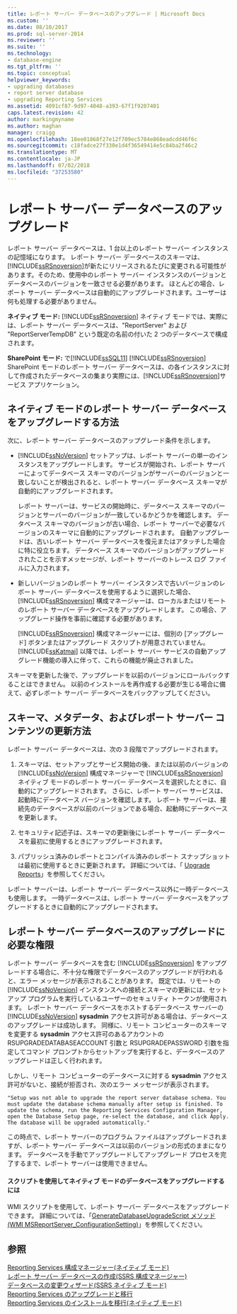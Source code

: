 ```yaml
---
title: レポート サーバー データベースのアップグレード | Microsoft Docs
ms.custom: ''
ms.date: 08/10/2017
ms.prod: sql-server-2014
ms.reviewer: ''
ms.suite: ''
ms.technology:
- database-engine
ms.tgt_pltfrm: ''
ms.topic: conceptual
helpviewer_keywords:
- upgrading databases
- report server database
- upgrading Reporting Services
ms.assetid: 4091cf87-9d97-4048-a393-67f1f9207401
caps.latest.revision: 42
author: markingmyname
ms.author: maghan
manager: craigg
ms.openlocfilehash: 18ee01868f27e12f709ec5784e868eadcdd46f6c
ms.sourcegitcommit: c18fadce27f330e1d4f36549414e5c84ba2f46c2
ms.translationtype: MT
ms.contentlocale: ja-JP
ms.lasthandoff: 07/02/2018
ms.locfileid: "37253580"
---
```

# <a name="upgrade-a-report-server-database"></a>レポート サーバー データベースのアップグレード
  レポート サーバー データベースは、1 台以上のレポート サーバー インスタンスの記憶域になります。 レポート サーバー データベースのスキーマは、 [!INCLUDE[ssRSnoversion](../../includes/ssrsnoversion-md.md)]が新たにリリースされるたびに変更される可能性があります。そのため、使用中のレポート サーバー インスタンスのバージョンとデータベースのバージョンを一致させる必要があります。 ほとんどの場合、レポート サーバー データベースは自動的にアップグレードされます。ユーザーは何も処理する必要がありません。  
  
 **ネイティブ モード:** [!INCLUDE[ssRSnoversion](../../includes/ssrsnoversion-md.md)] ネイティブ モードでは、実際には、レポート サーバー データベースは、"ReportServer" および "ReportServerTempDB" という既定の名前の付いた 2 つのデータベースで構成されます。  
  
 **SharePoint モード:** で[!INCLUDE[ssSQL11](../../includes/sssql11-md.md)] [!INCLUDE[ssRSnoversion](../../includes/ssrsnoversion-md.md)] SharePoint モードのレポート サーバー データベースは、の各インスタンスに対して作成されたデータベースの集まり実際には、[!INCLUDE[ssRSnoversion](../../includes/ssrsnoversion-md.md)]サービス アプリケーション。  
  
## <a name="ways-to-upgrade-a-native-mode-report-server-database"></a>ネイティブ モードのレポート サーバー データベースをアップグレードする方法  
 次に、レポート サーバー データベースのアップグレード条件を示します。  
  
-   [!INCLUDE[ssNoVersion](../../includes/ssnoversion-md.md)] セットアップは、レポート サーバーの単一のインスタンスをアップグレードします。 サービスが開始され、レポート サーバーによってデータベース スキーマのバージョンがサーバーのバージョンと一致しないことが検出されると、レポート サーバー データベース スキーマが自動的にアップグレードされます。  
  
     レポート サーバーは、サービスの開始時に、データベース スキーマのバージョンとサーバーのバージョンが一致しているかどうかを確認します。 データベース スキーマのバージョンが古い場合、レポート サーバーで必要なバージョンのスキーマに自動的にアップグレードされます。 自動アップグレードは、古いレポート サーバー データベースを復元またはアタッチした場合に特に役立ちます。 データベース スキーマのバージョンがアップグレードされたことを示すメッセージが、レポート サーバーのトレース ログ ファイルに入力されます。  
  
-   新しいバージョンのレポート サーバー インスタンスで古いバージョンのレポート サーバー データベースを使用するように選択した場合、 [!INCLUDE[ssRSnoversion](../../includes/ssrsnoversion-md.md)] 構成マネージャーは、ローカルまたはリモートのレポート サーバー データベースをアップグレードします。 この場合、アップグレード操作を事前に確認する必要があります。  
  
     [!INCLUDE[ssRSnoversion](../../includes/ssrsnoversion-md.md)] 構成マネージャーには、個別の [アップグレード] ボタンまたはアップグレード スクリプトが用意されていません。 [!INCLUDE[ssKatmai](../../includes/sskatmai-md.md)] 以降では、レポート サーバー サービスの自動アップグレード機能の導入に伴って、これらの機能が廃止されました。  
  
 スキーマを更新した後で、アップグレードを以前のバージョンにロールバックすることはできません。 以前のインストールを再作成する必要が生じる場合に備えて、必ずレポート サーバー データベースをバックアップしてください。  
  
## <a name="how-the-schema-metadata-and-report-server-content-is-updated"></a>スキーマ、メタデータ、およびレポート サーバー コンテンツの更新方法  
 レポート サーバー データベースは、次の 3 段階でアップグレードされます。  
  
1.  スキーマは、セットアップとサービス開始の後、または以前のバージョンの [!INCLUDE[ssNoVersion](../../includes/ssnoversion-md.md)] 構成マネージャーで [!INCLUDE[ssRSnoversion](../../includes/ssrsnoversion-md.md)] ネイティブ モードのレポート サーバー データベースを選択したときに、自動的にアップグレードされます。 さらに、レポート サーバー サービスは、起動時にデータベース バージョンを確認します。 レポート サーバーは、接続先のデータベースが以前のバージョンである場合、起動時にデータベースを更新します。  
  
2.  セキュリティ記述子は、スキーマの更新後にレポート サーバー データベースを最初に使用するときにアップグレードされます。  
  
3.  パブリッシュ済みのレポートとコンパイル済みのレポート スナップショットは最初に使用するときに更新されます。 詳細については、「 [Upgrade Reports](upgrade-reports.md)」を参照してください。  
  
 レポート サーバーは、レポート サーバー データベース以外に一時データベースも使用します。 一時データベースは、レポート サーバー データベースをアップグレードするときに自動的にアップグレードされます。  
  
## <a name="permissions-required-to-upgrade-a-report-server-database"></a>レポート サーバー データベースのアップグレードに必要な権限  
 レポート サーバー データベースを含む [!INCLUDE[ssRSnoversion](../../includes/ssrsnoversion-md.md)] をアップグレードする場合に、不十分な権限でデータベースのアップグレードが行われると、エラー メッセージが表示されることがあります。 既定では、リモートの [!INCLUDE[ssNoVersion](../../includes/ssnoversion-md.md)] インスタンスへの接続とスキーマの更新には、セットアップ プログラムを実行しているユーザーのセキュリティ トークンが使用されます。 レポート サーバー データベースをホストするデータベース サーバーの [!INCLUDE[ssNoVersion](../../includes/ssnoversion-md.md)] **sysadmin** アクセス許可がある場合は、データベースのアップグレードは成功します。 同様に、リモート コンピューターのスキーマを変更する **sysadmin** アクセス許可のあるアカウントの RSUPGRADEDATABASEACCOUNT 引数と RSUPGRADEPASSWORD 引数を指定してコマンド プロンプトからセットアップを実行すると、データベースのアップグレードは正しく行われます。  
  
 しかし、リモート コンピューターのデータベースに対する **sysadmin** アクセス許可がないと、接続が拒否され、次のエラー メッセージが表示されます。  
  
 `"Setup was not able to upgrade the report server database schema. You must update the database schema manually after setup is finished. To update the schema, run the Reporting Services Configuration Manager, open the Database Setup page, re-select the database, and click Apply. The database will be upgraded automatically."`  
  
 この時点で、レポート サーバーのプログラム ファイルはアップグレードされますが、レポート サーバー データベースは以前のバージョンの形式のままになります。 データベースを手動でアップグレードしてアップグレード プロセスを完了するまで、レポート サーバーは使用できません。  
  
#### <a name="to-upgrade-a-native-mode-database-with-scripts"></a>スクリプトを使用してネイティブ モードのデータベースをアップグレードするには  
 WMI スクリプトを使用して、レポート サーバー データベースをアップグレードできます。 詳細については、「[GenerateDatabaseUpgradeScript メソッド &#40;WMI MSReportServer_ConfigurationSetting&#41;](../wmi-provider-library-reference/configurationsetting-method-generatedatabaseupgradescript.md)」を参照してください。  
  
## <a name="see-also"></a>参照  
 [Reporting Services 構成マネージャー&#40;ネイティブ モード&#41;](../../sql-server/install/reporting-services-configuration-manager-native-mode.md)   
 [レポート サーバー データベースの作成&#40;SSRS 構成マネージャー&#41;](../../sql-server/install/create-a-report-server-database-ssrs-configuration-manager.md)   
 [データベースの変更ウィザード&#40;SSRS ネイティブ モード&#41;](../../sql-server/install/change-database-wizard-ssrs-native-mode.md)   
 [Reporting Services のアップグレードと移行](upgrade-and-migrate-reporting-services.md)   
 [Reporting Services のインストールを移行&#40;ネイティブ モード&#41;](migrate-a-reporting-services-installation-native-mode.md)  
  
  
